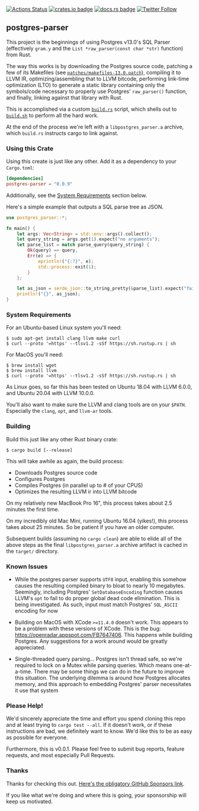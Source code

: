 [![Actions Status](https://github.com/zombodb/postgres-parser/workflows/cargo%20test%20--all/badge.svg)](https://github.com/zombodb/postgres-parser/actions)
[![crates.io badge](https://img.shields.io/crates/v/postgres-parser.svg)](https://crates.io/crates/postgres-parser)
[![docs.rs badge](https://docs.rs/postgres-parser/badge.svg)](https://docs.rs/postgres-parser)
[![Twitter Follow](https://img.shields.io/twitter/follow/zombodb.svg?style=flat)](https://twitter.com/zombodb)  

## postgres-parser


This project is the beginnings of using Postgres v13.0's SQL Parser
(effectively `gram.y` and the `List *raw_parser(const char *str)` function)
from Rust.

The way this works is by downloading the Postgres source code, patching
a few of its Makefiles (see [`patches/makefiles-13.0.patch`](patches/makefiles-12.3.patch)),
compiling it to LLVM IR, optimizing/assembling that to LLVM bitcode, performing
link-time optimization (LTO) to generate a static library containing only the symbols/code
necessary to properly use Postgres' `raw_parser()` function, and finally, 
linking against that library with Rust.

This is accomplished via a custom [`build.rs`](build.rs) script, which 
shells out to [`build.sh`](build.sh) to perform all the hard work.

At the end of the process we're left with a `libpostgres_parser.a` archive, which
`build.rs` instructs cargo to link against.

### Using this Crate

Using this create is just like any other.  Add it as a dependency to your `Cargo.toml`:

```toml
[dependencies]
postgres-parser = "0.0.9"
```

Additionally, see the [System Requirements](#System+Requirements) section below.

Here's a simple example that outputs a SQL parse tree as JSON.

```rust
use postgres_parser::*;

fn main() {
    let args: Vec<String> = std::env::args().collect();
    let query_string = args.get(1).expect("no arguments");
    let parse_list = match parse_query(query_string) {
        Ok(query) => query,
        Err(e) => {
            eprintln!("{:?}", e);
            std::process::exit(1);
        }
    };

    let as_json = serde_json::to_string_pretty(&parse_list).expect("failed to convert to json");
    println!("{}", as_json);
}
```

### System Requirements

For an Ubuntu-based Linux system you'll need:

```shell script
$ sudo apt-get install clang llvm make curl
$ curl --proto '=https' --tlsv1.2 -sSf https://sh.rustup.rs | sh
```

For MacOS you'll need:

```shell script
$ brew install wget
$ brew install llvm
$ curl --proto '=https' --tlsv1.2 -sSf https://sh.rustup.rs | sh
```

As Linux goes, so far this has been tested on Ubuntu 18.04 with LLVM 6.0.0, and
Ubuntu 20.04 with LLVM 10.0.0.

You'll also want to make sure the LLVM and clang tools are on your `$PATH`.
Especially the `clang`, `opt`, and `llvm-ar` tools.

### Building

Build this just like any other Rust binary crate:

```shell script
$ cargo build [--release]
```

This will take awhile as again, the build process:

 - Downloads Postgres source code
 - Configures Postgres
 - Compiles Postgres (in parallel up to # of your CPUS)
 - Optimizes the resulting LLVM ir into LLVM bitcode

On my relatively new MacBook Pro 16", this process takes about 2.5 minutes the first
time.  

On my incredibly old Mac Mini, running Ubuntu 16.04 (yikes!), this process takes about
25 minutes.  So be patient if you have an older computer.

Subsequent builds (assuming no `cargo clean`) are able to elide all of the above 
steps as the final `libpostgres_parser.a` archive artifact is cached in the `target/`
directory.


### Known Issues

- While the postgres parser supports `UTF8` input, enabling this somehow causes the resulting compiled binary to bloat to nearly 
10 megabytes.  Seemingly, including Postgres' `SetDatabaseEncoding` function causes LLVM's `opt` to fail to
do proper global dead code elimination.  This is being investigated.  As such, input must match Postgres' `SQL_ASCII` encoding for now

- Building on MacOS with XCode `>=11.4.0` doesn't work.  This appears to be a problem with these versions
of XCode.  This is the bug: https://openradar.appspot.com/FB7647406.  This happens while building Postgres.
Any suggestions for a work around would be greatly appreciated.

- Single-threaded query parsing... Postgres isn't thread safe, so we're required to lock on a Mutex while
parsing queries.  Which means one-at-a-time.  There may be some things we can do in the future to improve
this situation.  The underlying dilemma is around how Postgres allocates memory, and this approach to
embedding Postgres' parser necessitates it use that system

### Please Help!

We'd sincerely appreciate the time and effort you spend cloning this repo and at
least trying to `cargo test --all`.  If it doesn't work, or if these instructions are bad, 
we definitely want to know.  We'd like this to be as easy as possible for everyone.

Furthermore, this is v0.0.1.  Please feel free to submit bug reports, feature requests, and
most especially Pull Requests.

### Thanks

Thanks for checking this out.  [Here's the obligatory GitHub Sponsors link](https://github.com/sponsors/eeeebbbbrrrr).
  
If you like what we're doing and where this is going, your sponsorship will keep us 
motivated.

